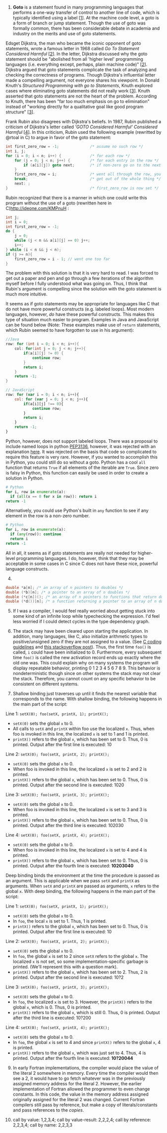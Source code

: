 1) __Goto__ is a statement found in many programming languages that performs a one-way transfer of control to another line of code, which is typically identified using a label [<a href="http://en.wikipedia.org/wiki/Goto">1</a>]. At the machine code level, a goto is a form of branch or jump statement. Though the use of goto was formally common, there has been considerable debate in academia and industry on the merits and use of goto statements.

Edsget Dijkstra, the man who became the iconic opponent of goto statements, wrote a famous letter in 1968 called _Go To Statement Considered Harmful_ [<a href="http://www.cs.utexas.edu/users/EWD/ewd02xx/EWD215.PDF">2</a>]. In the letter, Dijkstra discussed why the goto statement should be "abolished from all 'higher level' programming languages (i.e. everything except, perhaps, plain machine code)" [<a href="http://www.cs.utexas.edu/users/EWD/ewd02xx/EWD215.PDF">2</a>]. Dijkstra argued that goto statements complicate the task of analyzing and checking the correctness of programs. Though Dijkstra's influential letter made a compelling argument, not everyone shares his viewpoint. In Donald Knuth's _Structured Programming with go to Statements_, Knuth explored cases where eliminating goto statements did not really work [<a href="http://sbel.wisc.edu/Courses/ME964/Literature/knuthProgramming1974.pdf">3</a>]. Knuth asserted that goto statements are not the heart of the problem. According to Knuth, there has been "far too much emphasis on go to elimination" instead of "working directly for a qualitative goal like good program structure" [<a href="http://sbel.wisc.edu/Courses/ME964/Literature/knuthProgramming1974.pdf">3</a>].

Frank Rubin also disagrees with Dijkstra's beliefs. In 1987, Rubin published a criticism of Dijkstra's letter called _'GOTO Considered Harmful' Considered Harmful_ [<a href="http://cacm.acm.org/magazines/1987/5/10097-acm-forum/abstract">4</a>]. In this criticism, Rubin used the following example (rewritted by @rtoal in C) to argue in favor of the goto statement:
```c
int first_zero_row = -1;              /* assume no such row */
int i, j;
for (i = 0; i < n; i++) {             /* for each row */
    for (j = 0; j < n; j++) {         /* for each entry in the row */
        if (a[i][j]) goto next;       /* if non-zero go on to the next row */
    }
    first_zero_row = i;               /* went all through the row, you got it! */
    break;                            /* get out of the whole thing */
    next: ;
}                                     /* first_zero_row is now set */
```

Rubin recognized that there is a manner in which one could write this program without the use of a goto (rewritten here in C)http://ideone.com/KMPnuH :
```c
int j;
int i = 0;
int first_zero_row = -1;
do {
    j = 0;
    while (j < n && a[i][j] == 0) j++;
    i++;
} while (i < n && j < n);
if (j >= n){
    first_zero_row = i - 1; // went one too far
}
```
The problem with this solution is that it is very hard to read. I was forced to get out a paper and pen and go through a few iterations of the algorithm myself before I fully understood what was going on. Thus, I think that Rubin's argument is compelling since the solution with the goto statement is much more intuitive.

It seems as if goto statements may be appropriate for languages like C that do not have more powerful constructs (e.g. labeled loops). Most modern languages, however, _do_ have these powerful constructs. This makes this type of situation much easier to program. Examples in Java and JavaScript can be found below (Note: These examples make use of `return` statements, which Rubin seemed to have forgotten to use in his argument):

```java
//Java
row: for (int i = 0; i < n; i++){
    col: for(int j = 0; j < n; j++){
        if(a[i][j] != 0) {
            continue row;
        }
        return i;
    }
    return -1;
}
```
```javascript
// JavaScript
row: for (var i = 0; i < n; i++){
    col: for (var j = 0; j < n; j++){
        if(a[i][j] !== 0){
            continue row;
        }
        return i;
    }
    return -1;
}
```
Python, however, does not support labeled loops. There was a proposal to include named loops in python <a href="https://www.python.org/dev/peps/pep-3136/">PEP3136</a>, however, it was rejected with an explanation <a href="https://mail.python.org/pipermail/python-3000/2007-July/008663.html">here</a>. It was rejected on the basis that code so complicated to
require this feature is very rare. However, if you wanted to accomplish this in Python, you could still do so without a goto. Python has a cool `all` function that returns `True` if all elements of the iterable are `True`. Since zero is falsy in Python, this function can easily be used in order to create a solution in Python.
```python
# Python
for i, row in enumerate(a):
  if (all(x == 0 for x in row)): return i
return -1
```

Alternatively, you could use Python's built in `any` function to see if any element in the row is a non-zero number.
```python
# Python
for i, row in enumerate(a):
  if (any(row)): continue
  return i
return -1
```

All in all, it seems as if goto statements are really not needed for higher-level programming languages. I do, however, think that they may be acceptable in some cases in C since C does not have these nice, powerful language constructs.

4)
```c
double *a[n]; /* an array of n pointers to doubles */
double (*b)[n]; /* a pointer to an array of n doubles */
double (*c[n])(); /* an array of n pointers to functions that return doubles */
double (*d())[n]; /* a function returning a pointer to an array of n doubles */
```
5) If I was a compiler, I would feel really worried about getting stuck into some kind of an infinite loop while
typechecking the expression. I'd feel less worried if I could detect cycles in the type dependency graph.

7) The stack may have been cleared upon starting the application. In addition, many languages, like C, also initialize arithmetic types to positive/unsigned zero if they are not assigned to a value. (See <a href="http://c0x.coding-guidelines.com/6.7.8.html">C coding guidelines</a> and <a href="https://stackoverflow.com/questions/1597405/what-happens-to-a-declared-uninitialized-variable-in-c-does-it-have-a-value">this stackoverflow post</a>). Thus, the first time `foo()` is called, `i` could have been initialized to 0. Furthermore, every subsequent time `foo()` is called the
new activation record ends up exactly where the old one was. This could explain why on many systems the program will display repeatable behavior, printing 0 1 2 3 4 5 6 7 8 9. This behavior is nondeterministic though since
on other systems the stack may not clear the stack. Therefore, you cannot count on any
specific behavior to be consistent on different systems.

8) Shallow binding just traverses up until it finds the nearest variable that corresponds to the name. With shallow binding, the following happens in the main part of the script:

Line 1:
`setX(0); foo(setX, printX, 1); printX();`

* `setX(0)` sets the global `x` to 0.
* All calls to `setX` and `printX` within foo use the localized `x`. Thus, when foo is invoked in this line, the localized `x` is set to 1 and 1 is printed.
* `printX()` refers to the global `x`, which has been set to 0. Thus, 0 is printed.
Output after the first line is executed: 10

Line 2:
`setX(0); foo(setX, printX, 2); printX();`

* `setX(0)` sets the global `x` to 0.
* When foo is invoked in this line, the localized `x` is set to 2 and 2 is printed.
* `printX()` refers to the global `x`, which has been set to 0. Thus, 0 is printed.
Output after the second line is executed: 1020

Line 3:
`setX(0); foo(setX, printX, 3); printX();`
* `setX(0)` sets the global `x` to 0.
* When foo is invoked in this line, the localized `x` is set to 3 and 3 is printed.
* `printX()` refers to the global `x`, which has been set to 0. Thus, 0 is printed.
Output after the third line is executed: 102030

Line 4:
`setX(0); foo(setX, printX, 4); printX();`
* `setX(0)` sets the global `x` to 0.
* When foo is invoked in this line, the localized `x` is set to 4 and 4 is printed.
* `printX()` refers to the global `x`, which has been set to 0. Thus, 0 is printed.
Output after the fourth line is executed: **10203040**

Deep binding binds the environment at the time the procedure is passed as an argument. This is applicable when we pass `setX` and `printX` as arguments. When `setX` and `printX` are passed as arguments, `x` refers to the global `x`. With deep binding, the following happens in the main part of the script:

Line 1:
`setX(0); foo(setX, printX, 1); printX();`
* `setX(0)` sets the global `x` to 0.
* In `foo`, the local `x` is set to 1. Thus, 1 is printed.
* `printX()` refers to the global `x`, which has been set to 0. Thus, 0 is printed.
Output after the first line is executed: 10

Line 2:
`setX(0); foo(setX, printX, 2); printX();`

* `setX(0)` sets the global `x` to 0.
* In `foo`, the global `x` is set to 2 since `setX` refers to the global `x`. The localized `x` is not set, so some implementation-specific garbage is printed. (We'll represent this with a question mark).
* `printX()` refers to the global `x`, which has been set to 2. Thus, 2 is printed.
Output after the second line is executed: 10?2

Line 3:
`setX(0); foo(setX, printX, 3); printX();`

* `setX(0)` sets the global `x` to 0.
* In `foo`, the localized `x` is set to 3. However, the `printX()` refers to the global `x`, which is 0. Thus, 0 is printed.
* `printX()` refers to the global `x`, which is still 0. Thus, 0 is printed.
Output after the third line is executed: 10?200

Line 4:
`setX(0); foo(setX, printX, 4); printX();`
* `setX(0)` sets the global `x` to 0.
* In `foo`, the global `x` is set to 4 and since `printX()` refers to the global `x`, 4 is printed.
* `printX()` refers to the global `x`, which was just set to 4. Thus, 4 is printed.
Output after the fourth line is executed: **10?20044**

9) In early Fortran implementations, the compiler would place the value of the literal 2 somewhere in memory. Every time the compiler would then see a 2, it would have to go fetch whatever was in the previously assigned memory address for the literal 2. However, the earlier implementation of Fortran allowed the programmer to even change constants. In this code, the value in the memory address assigned originally assigned for the literal 2 was changed.
Current Fortran compilers still pass by reference, but make a copy of literals/constants and pass references to the _copies_.

10) call by value: 1,2,3,4;
    call by value-result: 2,2,2,4;
    call by reference: 2,2,3,4;
    call by name: 2,2,3,3

